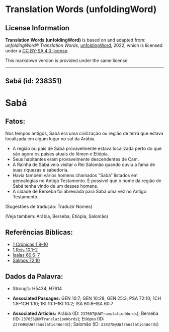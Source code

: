 # Translation Words (unfoldingWord)

## License Information

**Translation Words (unfoldingWord)** is based on and adapted from: _unfoldingWord® Translation Words_, [unfoldingWord](https://unfoldingword.org/utw), 2022, which is licensed under a [CC BY-SA 4.0 license](https://creativecommons.org/licenses/by-sa/4.0/legalcode.en).

This markdown version is provided under the same license.



--------------------------------

## Sabá (id: 238351)

Sabá
====

Fatos:
------

Nos tempos antigos, Sabá era uma civilização ou região de terra que estava localizada em algum lugar no sul da Arábia.

* A região ou país de Sabá provavelmente estava localizada perto do que são agora os países atuais do Iêmen e Etiópia.
* Seus habitantes eram provavelmente descendentes de Cam.
* A Rainha de Sabá veio visitar o Rei Salomão quando ouviu a fama de suas riquezas e sabedoria.
* Havia também vários homens chamados “Sabá” listados em genealogias no Antigo Testamento. É possível que o nome da região de Sabá tenha vindo de um desses homens.
* A cidade de Berseba foi abreviada para Sabá uma vez no Antigo Testamento.

(Sugestões de tradução: Traduzir Nomes)

(Veja também: Arábia, Berseba, Etiópia, Salomão)

Referências Bíblicas:
---------------------

* [1 Crônicas 1\.8–10](https://ref.ly/1Chr1:8-1Chr1:10)
* [1 Reis 10\.1–2](https://ref.ly/1Kgs10:1-1Kgs10:2)
* [Isaías 60\.6–7](https://ref.ly/Isa60:6-Isa60:7)
* [Salmos 72\.10](https://ref.ly/Ps72:10)

Dados da Palavra:
-----------------

* Strong’s: H5434, H7614

* **Associated Passages:** GEN 10:7; GEN 10:28; GEN 25:3; PSA 72:10; 1CH 1:8–1CH 1:10; 1KI 10:1–1KI 10:2; ISA 60:6–ISA 60:7
* **Associated Articles:** Arábia (ID: `237607@UWTranslationWords`); Berseba (ID: `237655@UWTranslationWords`); Etiópia (ID: `237846@UWTranslationWords`); Salomão (ID: `238378@UWTranslationWords`)

